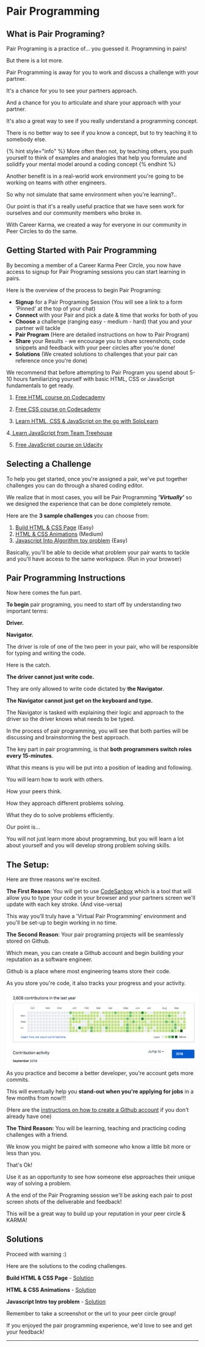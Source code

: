 # Pair Programming

## What is Pair Programing?

Pair Programing is a practice of... you guessed it. Programming in pairs! 

But there is a lot more. 

Pair Programming is away for you to work and discuss a challenge with your partner. 

It's a chance for you to see your partners approach. 

And a chance for you to articulate and share your approach with your partner. 

It's also a great way to see if you really understand a programming concept. 

There is no better way to see if you know a concept, but to try teaching it to somebody else. 

{% hint style="info" %}
More often then not, by teaching others, you push yourself to think of examples and analogies that help you formulate and solidify your mental model around a coding concept
{% endhint %}

Another benefit is in a real-world work environment you're going to be working on teams with other engineers. 

So why not simulate that same environment when you're learning?..

Our point is that it's a really useful practice that we have seen work for ourselves and our community members who broke in. 

With Career Karma, we created a way for everyone in our community in Peer Circles to do the same.

## Getting Started with Pair Programming

By becoming a member of a Career Karma Peer Circle, you now have access to signup for Pair Programing sessions you can start learning in pairs. 

Here is the overview of the process to begin Pair Programing: 

* **Signup** for a Pair Programing Session \(You will see a link to a form 'Pinned' at the top of your chat\)
* **Connect** with your Pair and pick a date & time that works for both of you
* **Choose** a challenge \(ranging easy - medium - hard\) that you and your partner will tackle
* **Pair Program** \(Here are detailed instructions on how to Pair Program\)
* **Share** your Results - we encourage you to share screenshots, code snippets and feedback with your peer circles after you're done! 
* **Solutions** \(We created solutions to challenges that your pair can reference once you're done\)

We recommend that before attempting to Pair Program you spend about 5-10 hours familiarizing yourself with basic HTML, CSS or JavaScript fundamentals to get ready. 

1. [Free HTML course on Codecademy ](https://www.codecademy.com/learn/learn-html?utm_source=careerkarma&utm_param=careerkarma)

2. [Free CSS course on Codecademy](https://www.codecademy.com/learn/learn-css?utm_source=careerkarma&utm_param=careerkarma)

3. [Learn HTML, CSS & JavaScript on the go with SoloLearn](https://www.sololearn.com?utm_source=careerkarma&utm_params=careerkarma)

4.[ Learn JavaScript from Team Treehouse](https://bit.ly/2gFMjGH) 

5. [Free JavaScript course on Udacity](https://www.udacity.com/course/intro-to-javascript--ud803?utm_source=careerkarma)

## Selecting a Challenge

To help you get started, once you're assigned a pair, we've put together challenges you can do through a shared coding editor. 

We realize that in most cases, you will be Pair Programming _**'Virtually'**_ so we designed the experience that can be done completely remote. 

Here are the **3 sample challenges** you can choose from: 

1. [Build HTML & CSS Page](https://codesandbox.io/s/xjnpr97v04) \(Easy\)
2. [HTML & CSS Animations](https://codesandbox.io/s/m46r81ykqx) \(Medium\)
3. [Javascript Into Algorithm toy problem](https://codesandbox.io/s/9ov7j0k48o) \(Easy\)

Basically, you'll be able to decide what problem your pair wants to tackle and you'll have access to the same workspace. \(Run in your browser\)

## Pair Programming Instructions 

Now here comes the fun part. 

**To begin** pair programing, you need to start off by understanding two important terms: 

**Driver.** 

**Navigator.** 

The driver is role of one of the two peer in your pair, who will be responsible for typing and writing the code. 

Here is the catch. 

**The driver cannot just write code.** 

They are only allowed to write code dictated by **the Navigator**. 

**The Navigator cannot just get on the keyboard and type.** 

The Navigator is tasked with explaining their logic and approach to the driver so the driver knows what needs to be typed. 

In the process of pair programming, you will see that both parties will be discussing and brainstorming the best approach. 

The key part in pair programming, is that **both programmers switch roles every 15-minutes**. 

What this means is you will be put into a position of leading and following. 

You will learn how to work with others. 

How your peers think. 

How they approach different problems solving. 

What they do to solve problems efficiently. 

Our point is... 

You will not just learn more about programming, but you will learn a lot about yourself and you will develop strong problem solving skills. 

## The Setup: 

Here are three reasons we're excited. 

**The First Reason**: You will get to use [CodeSanbox](https://docs.google.com/document/d/1N3Iv3C3SFye1hrGRR81Fj51S6tfRe6bPHtRAb-x3nT0/edit?usp=sharing) which is a tool that will allow you to type your code in your browser and your partners screen we'll update with each key stroke. \(And vise-versa\) 

This way you'll truly have a 'Virtual Pair Programming' environment and you'll be set-up to begin working in no time. 

**The Second Reason**: Your pair programing projects will be seamlessly stored on Github. 

Which mean, you can create a Github account and begin building your reputation as a software engineer. 

Github is a place where most engineering teams store their code. 

As you store you're code, it also tracks your progress and your activity. 

![](../.gitbook/assets/screen-shot-2018-09-28-at-7.53.14-pm.png)

As you practice and become a better developer, you're account gets more commits. 

This will eventually help you **stand-out when you're applying for jobs** in a few months from now!!!

\(Here are the [instructions on how to create a Github account](https://docs.google.com/document/d/1oBhKoEanwGkfyqHwXlybkTEFdSX_f0xFRMffMuQ6Us8/edit?usp=sharing) if you don't already have one\) 

**The Third Reason:** You will be learning, teaching and practicing coding challenges with a friend.

We know you might be paired with someone who know a little bit more or less than you. 

That's Ok!

Use it as an opportunity to see how someone else approaches their unique way of solving a problem. 

A the end of the Pair Programing session we'll be asking each pair to post screen shots of the deliverable and feedback!

This will be a great way to build up your reputation in your peer circle & KARMA!

## Solutions

Proceed with warning :\) 

Here are the solutions to the coding challenges. 

**Build HTML & CSS Page** - [Solution](https://codesandbox.io/s/mokjnyqx98)

**HTML & CSS Animations** - [Solution](https://codesandbox.io/s/nkzko850v4)

**Javascript Intro toy problem** - [Solution](https://codesandbox.io/s/9ov7j0k48o)

Remember to take a screenshot or the url to your peer circle group!

If you enjoyed the pair programming experience, we'd love to see and get your feedback!

 ****

